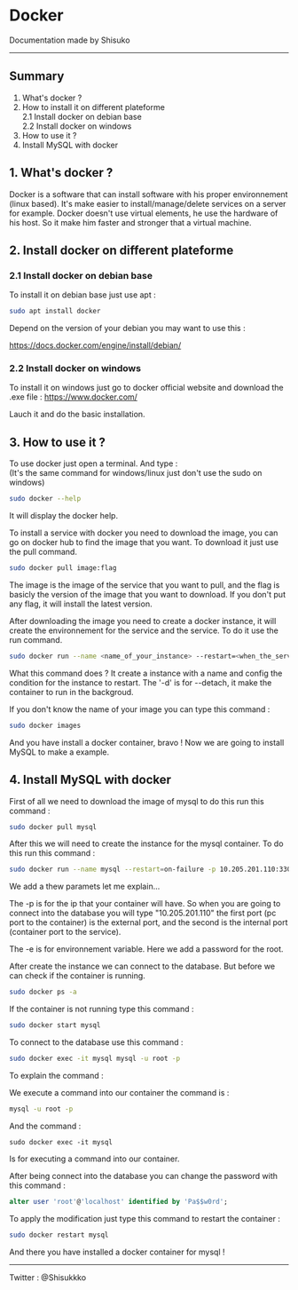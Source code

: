 # Docker

Documentation made by Shisuko

*** 

## Summary

1. What's docker ?
2. How to install it on different plateforme   
2.1 Install docker on debian base   
2.2 Install docker on windows
3. How to use it ?
4. Install MySQL with docker

## 1. What's docker ? 

Docker is a software that can install software with his proper environnement (linux based). It's make easier to install/manage/delete services on a server for example. Docker doesn't use virtual elements, he use the hardware of his host. So it make him faster and stronger that a virtual machine.

## 2. Install docker on different plateforme

### 2.1 Install docker on debian base

To install it on debian base just use apt : 

```bash
sudo apt install docker
```

Depend on the version of your debian you may want to use this :   

https://docs.docker.com/engine/install/debian/

### 2.2 Install docker on windows

To install it on windows just go to docker official website and download the .exe file :
https://www.docker.com/

Lauch it and do the basic installation.

## 3. How to use it ?

To use docker just open a terminal. And type :   
(It's the same command for windows/linux just don't use the sudo on windows)

```bash
sudo docker --help
```

It will display the docker help.

To install a service with docker you need to download the image, you can go on docker hub to find the image that you want. To download it just use the pull command.

```bash
sudo docker pull image:flag
```

The image is the image of the service that you want to pull, and the flag is basicly the version of the image that you want to download. If you don't put any flag, it will install the latest version.

After downloading the image you need to create a docker instance, it will create the environnement for the service and the service. To do it use the run command.

```bash
sudo docker run --name <name_of_your_instance> --restart=<when_the_service_need_to_restart> -d <name_of_the_image>
```

What this command does ? It create a instance with a name and config the condition for the instance to restart. The '-d' is for --detach, it make the container to run in the backgroud.

If you don't know the name of your image you can type this command :

```bash
sudo docker images
```

And you have install a docker container, bravo ! Now we are going to install MySQL to make a example.

## 4. Install MySQL with docker

First of all we need to download the image of mysql to do this run this command : 

```bash
sudo docker pull mysql
```

After this we will need to create the instance for the mysql container. To do this run this command :

```bash
sudo docker run --name mysql --restart=on-failure -p 10.205.201.110:3306:3306 -e MYSQL_ROOT_PASSWORD=1234 -d mysql
```

We add a thew paramets let me explain... 

The -p is for the ip that your container will have. So when you are going to connect into the database you will type "10.205.201.110" the first port (pc port to the container) is the external port, and the second is the internal port (container port to the service).

The -e is for environnement variable. Here we add a password for the root.

After create the instance we can connect to the database. But before we can check if the container is running.

```bash
sudo docker ps -a
```

If the container is not running type this command :

```bash
sudo docker start mysql
```

To connect to the database use this command :

```bash
sudo docker exec -it mysql mysql -u root -p
```

To explain the command : 

We execute a command into our container the command is : 

```bash
mysql -u root -p
```

And the command :

```
sudo docker exec -it mysql
```

Is for executing a command into our container.

After being connect into the database you can change the password with this command : 

```sql
alter user 'root'@'localhost' identified by 'Pa$$w0rd';
```

To apply the modification just type this command to restart the container : 

```bash
sudo docker restart mysql
```

And there you have installed a docker container for mysql !

***

Twitter : @Shisukkko
